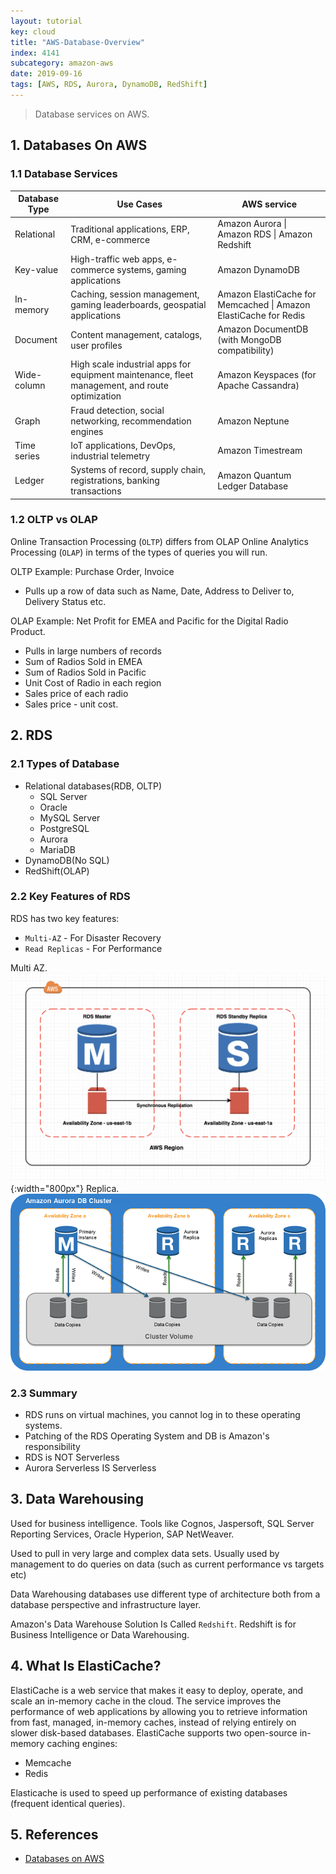 ```yaml
---
layout: tutorial
key: cloud
title: "AWS-Database-Overview"
index: 4141
subcategory: amazon-aws
date: 2019-09-16
tags: [AWS, RDS, Aurora, DynamoDB, RedShift]
---
```


> Database services on AWS.

## 1. Databases On AWS
### 1.1 Database Services

| Database Type | Use Cases                                                                                       | AWS service                                                      |
|---------------|-------------------------------------------------------------------------------------------------|------------------------------------------------------------------|
| Relational    | Traditional applications, ERP, CRM, e\-commerce                                                 | Amazon Aurora \| Amazon RDS \| Amazon Redshift                   |
| Key\-value    | High\-traffic web apps, e\-commerce systems, gaming applications                                | Amazon DynamoDB                                                  |
| In\-memory    | Caching, session management, gaming leaderboards, geospatial applications                       | Amazon ElastiCache for Memcached \| Amazon ElastiCache for Redis |
| Document      | Content management, catalogs, user profiles	                                                    | Amazon DocumentDB \(with MongoDB compatibility\)                 |
| Wide\-column  | High scale industrial apps for equipment maintenance, fleet management, and route optimization  | Amazon Keyspaces \(for Apache Cassandra\)                        |
| Graph         | Fraud detection, social networking, recommendation engines                                      | Amazon Neptune                                                   |
| Time series   | IoT applications, DevOps, industrial telemetry                                                  | Amazon Timestream                                                |
| Ledger        | Systems of record, supply chain, registrations, banking transactions                            | Amazon Quantum Ledger Database                                   |

### 1.2 OLTP vs OLAP
Online Transaction Processing (`OLTP`) differs from OLAP Online Analytics Processing (`OLAP`) in terms of the types of queries you will run.

OLTP Example: Purchase Order, Invoice
* Pulls up a row of data such as Name, Date, Address to Deliver to, Delivery Status etc.

OLAP Example: Net Profit for EMEA and Pacific for the Digital Radio Product.
* Pulls in large numbers of records
* Sum of Radios Sold in EMEA
* Sum of Radios Sold in Pacific
* Unit Cost of Radio in each region
* Sales price of each radio
* Sales price - unit cost.

## 2. RDS
### 2.1 Types of Database
* Relational databases(RDB, OLTP)
  - SQL Server
  - Oracle
  - MySQL Server
  - PostgreSQL
  - Aurora
  - MariaDB
* DynamoDB(No SQL)
* RedShift(OLAP)

### 2.2 Key Features of RDS
RDS has two key features:
* `Multi-AZ` - For Disaster Recovery
* `Read Replicas` - For Performance

Multi AZ.
![image](/assets/images/cloud/4107/database-rds-multi-az.png){:width="800px"}
Replica.
![image](/assets/images/cloud/4107/database-rds-replica.png)

### 2.3 Summary
* RDS runs on virtual machines, you cannot log in to these operating systems.
* Patching of the RDS Operating System and DB is Amazon's responsibility
* RDS is NOT Serverless
* Aurora Serverless IS Serverless

## 3. Data Warehousing
Used for business intelligence. Tools like Cognos, Jaspersoft, SQL Server Reporting Services, Oracle Hyperion, SAP NetWeaver.

Used to pull in very large and complex data sets. Usually used by management to do queries on data (such as current performance vs targets etc)

Data Warehousing databases use different type of architecture both from a database perspective and infrastructure layer.

Amazon's Data Warehouse Solution Is Called `Redshift`. Redshift is for Business Intelligence or Data Warehousing.

## 4. What Is ElastiCache?
ElastiCache is a web service that makes it easy to deploy, operate, and scale an in-memory cache in the cloud. The service improves the performance of web applications by allowing you to retrieve information from fast, managed, in-memory caches, instead of relying entirely on slower disk-based databases.
ElastiCache supports two open-source in-memory caching engines:
* Memcache
* Redis

Elasticache is used to speed up performance of existing databases (frequent identical queries).

## 5. References
* [Databases on AWS](https://aws.amazon.com/products/databases/)
